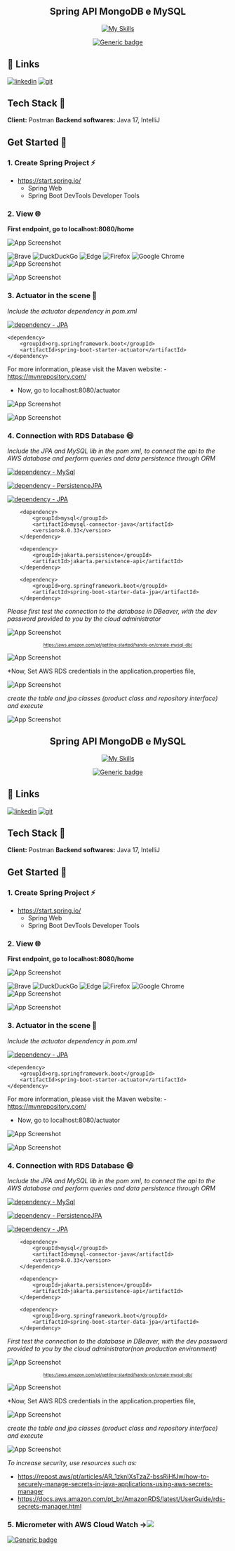 
  <h2 align="center"> Spring API MongoDB e MySQL</h2> 
<center>

[![My Skills](https://skillicons.dev/icons?i=aws,java,mysql,postman,vscode,spring&perline=3)](https://skillicons.dev)


[![Generic badge](https://img.shields.io/badge/status-developing-yellow.svg)](/#/)


</center>

## 🔗 Links

[![linkedin](https://img.shields.io/badge/linkedin-0A66C2?style=for-the-badge&logo=linkedin&logoColor=white)](https://br.linkedin.com/in/luiza-andrade-ti/) [![git](https://img.shields.io/badge/github-000?style=for-the-badge&logo=github&logoColor=white)](https://github.com/luizaandradeti/)


## Tech Stack 🔨
**Client:** Postman
**Backend softwares:** Java 17, IntelliJ


## Get Started 🚀 

### 1. Create Spring Project  ⚡️
- https://start.spring.io/ 
    - Spring Web 
    - Spring Boot DevTools Developer Tools

### 2. View 🌐

 **First endpoint, go to localhost:8080/home**

![App Screenshot](images/alter.png) 


![Brave](https://img.shields.io/badge/Brave-FB542B?style=for-the-badge&logo=Brave&logoColor=white)
![DuckDuckGo](https://img.shields.io/badge/duckduckgo-de5833?style=for-the-badge&logo=duckduckgo&logoColor=white)
![Edge](https://img.shields.io/badge/Edge-0078D7?style=for-the-badge&logo=Microsoft-edge&logoColor=white)
![Firefox](https://img.shields.io/badge/Firefox-FF7139?style=for-the-badge&logo=Firefox-Browser&logoColor=white)
![Google Chrome](https://img.shields.io/badge/Google%20Chrome-4285F4?style=for-the-badge&logo=GoogleChrome&logoColor=white)
![App Screenshot](images/navegador.png) 

![App Screenshot](images/postman.png)  

### 3. Actuator in the scene 🔬

 *Include the actuator dependency in pom.xml*

[![dependency - JPA](https://img.shields.io/badge/Dependency-Actuator-turquoise )](https://mvnrepository.com/artifact/org.springframework.boot/spring-boot-starter-actuator/1.2.1.RELEASE)
````
<dependency>
	<groupId>org.springframework.boot</groupId>
	<artifactId>spring-boot-starter-actuator</artifactId>
</dependency>
````
For more information, please visit the Maven website:
	- https://mvnrepository.com/

- Now, go to localhost:8080/actuator

![App Screenshot](images/actuator.png)

![App Screenshot](images/details.png)

### 4. Connection with RDS Database 😄   

*Include the JPA and MySQL lib in the pom xml, to connect the api to the AWS database and perform queries and data persistence through ORM*

[![dependency - MySql](https://img.shields.io/badge/Dependency-MySQL-yellow)]([https://mvnrepository.com/search?q=MYSQL)

[![dependency - PersistenceJPA](https://img.shields.io/badge/Dependency-JPA-blue)](https://mvnrepository.com/artifact/jakarta.persistence/jakarta.persistence-api/3.2.0)

[![dependency - JPA](https://img.shields.io/badge/Dependency-DataPersistence-red)](https://mvnrepository.com/artifact/org.springframework.boot/spring-boot-starter-test/3.4.4)



````
	<dependency>
		<groupId>mysql</groupId>
		<artifactId>mysql-connector-java</artifactId>
		<version>8.0.33</version>
	</dependency>

	<dependency>
		<groupId>jakarta.persistence</groupId>
		<artifactId>jakarta.persistence-api</artifactId>
	</dependency>

	<dependency>
   		<groupId>org.springframework.boot</groupId>
    	<artifactId>spring-boot-starter-data-jpa</artifactId>
    </dependency>

````

*Please first test the connection to the database in DBeaver, with the dev password provided to you by the cloud administrator*

![App Screenshot](images/connect-b.0249a5354c7767138c0efabeef2a2cec0104f084.png)<center><font size="1">https://aws.amazon.com/pt/getting-started/hands-on/create-mysql-db/</font></center>

![App Screenshot](images/conexao1.png)

*Now, Set AWS RDS credentials in the application.properties file, 

![App Screenshot](images/DATABASEAPPLICATION.png)

*create the table and jpa classes (product class and repository interface) and execute*

![App Screenshot](images/conexao2.png)



  <h2 align="center"> Spring API MongoDB e MySQL</h2> 
<center>

[![My Skills](https://skillicons.dev/icons?i=aws,java,mysql,postman,vscode,spring&perline=3)](https://skillicons.dev)


[![Generic badge](https://img.shields.io/badge/status-developing-yellow.svg)](/#/)


</center>

## 🔗 Links

[![linkedin](https://img.shields.io/badge/linkedin-0A66C2?style=for-the-badge&logo=linkedin&logoColor=white)](https://br.linkedin.com/in/luiza-andrade-ti/) [![git](https://img.shields.io/badge/github-000?style=for-the-badge&logo=github&logoColor=white)](https://github.com/luizaandradeti/)


## Tech Stack 🔨
**Client:** Postman
**Backend softwares:** Java 17, IntelliJ


## Get Started 🚀 

### 1. Create Spring Project  ⚡️
- https://start.spring.io/ 
    - Spring Web 
    - Spring Boot DevTools Developer Tools

### 2. View 🌐

 **First endpoint, go to localhost:8080/home**

![App Screenshot](images/alter.png) 


![Brave](https://img.shields.io/badge/Brave-FB542B?style=for-the-badge&logo=Brave&logoColor=white)
![DuckDuckGo](https://img.shields.io/badge/duckduckgo-de5833?style=for-the-badge&logo=duckduckgo&logoColor=white)
![Edge](https://img.shields.io/badge/Edge-0078D7?style=for-the-badge&logo=Microsoft-edge&logoColor=white)
![Firefox](https://img.shields.io/badge/Firefox-FF7139?style=for-the-badge&logo=Firefox-Browser&logoColor=white)
![Google Chrome](https://img.shields.io/badge/Google%20Chrome-4285F4?style=for-the-badge&logo=GoogleChrome&logoColor=white)
![App Screenshot](images/navegador.png) 

![App Screenshot](images/postman.png)  

### 3. Actuator in the scene 🔬

 *Include the actuator dependency in pom.xml*

[![dependency - JPA](https://img.shields.io/badge/Dependency-Actuator-turquoise )](https://mvnrepository.com/artifact/org.springframework.boot/spring-boot-starter-actuator/1.2.1.RELEASE)
````
<dependency>
	<groupId>org.springframework.boot</groupId>
	<artifactId>spring-boot-starter-actuator</artifactId>
</dependency>
````
For more information, please visit the Maven website:
	- https://mvnrepository.com/

- Now, go to localhost:8080/actuator

![App Screenshot](images/actuator.png)

![App Screenshot](images/details.png)

### 4. Connection with RDS Database 😄   

*Include the JPA and MySQL lib in the pom xml, to connect the api to the AWS database and perform queries and data persistence through ORM*

[![dependency - MySql](https://img.shields.io/badge/Dependency-MySQL-yellow)]([https://mvnrepository.com/search?q=MYSQL)

[![dependency - PersistenceJPA](https://img.shields.io/badge/Dependency-JPA-blue)](https://mvnrepository.com/artifact/jakarta.persistence/jakarta.persistence-api/3.2.0)

[![dependency - JPA](https://img.shields.io/badge/Dependency-DataPersistence-red)](https://mvnrepository.com/artifact/org.springframework.boot/spring-boot-starter-test/3.4.4)



````
	<dependency>
		<groupId>mysql</groupId>
		<artifactId>mysql-connector-java</artifactId>
		<version>8.0.33</version>
	</dependency>

	<dependency>
		<groupId>jakarta.persistence</groupId>
		<artifactId>jakarta.persistence-api</artifactId>
	</dependency>

	<dependency>
   		<groupId>org.springframework.boot</groupId>
    	<artifactId>spring-boot-starter-data-jpa</artifactId>
    </dependency>

````

*First test the connection to the database in DBeaver, with the dev password provided to you by the cloud administrator(non production environment)*

![App Screenshot](images/connect-b.0249a5354c7767138c0efabeef2a2cec0104f084.png)<center><font size="1">https://aws.amazon.com/pt/getting-started/hands-on/create-mysql-db/</font></center>

![App Screenshot](images/conexao1.png)

*Now, Set AWS RDS credentials in the application.properties file, 

![App Screenshot](images/DATABASEAPPLICATION.png)

*create the table and jpa classes (product class and repository interface) and execute*

![App Screenshot](images/conexao2.png)

*To increase security, use resources such as:*
- https://repost.aws/pt/articles/AR_1zknIXsTzaZ-bssRiHfJw/how-to-securely-manage-secrets-in-java-applications-using-aws-secrets-manager
- https://docs.aws.amazon.com/pt_br/AmazonRDS/latest/UserGuide/rds-secrets-manager.html

### 5.  Micrometer with AWS Cloud Watch -><img src="https://d2q66yyjeovezo.cloudfront.net/icon/8f57ebd825a828e205b2dde223ba17e4-6af63a22dc297f8041286760ee8cd2c9.svg" /></a></td>
	


[![Generic badge](https://img.shields.io/badge/status-TODO-yellow.svg)](/#/)

